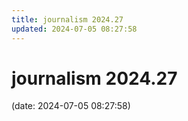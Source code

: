 ```yaml
---
title: journalism 2024.27
updated: 2024-07-05 08:27:58
---
```


# journalism 2024.27

(date: 2024-07-05 08:27:58)

